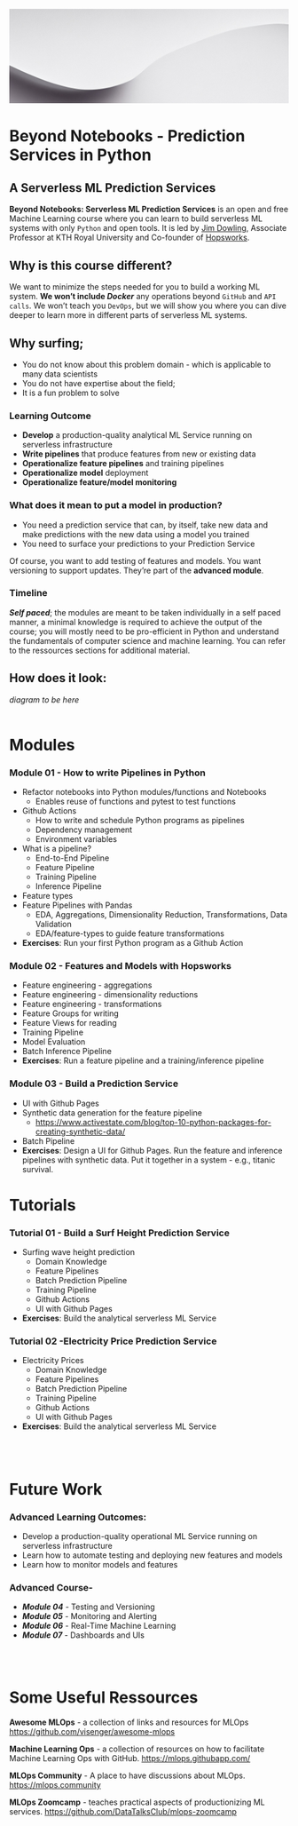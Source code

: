 
![readme header](/assets/visual_header.jpg)

# **Beyond Notebooks** - Prediction Services in Python

## **A Serverless ML Prediction Services**
**Beyond Notebooks: Serverless ML Prediction Services** is an open and free Machine Learning course where you can learn to build serverless ML systems with only `Python` and open tools. It is led by [Jim Dowling](https://www.kth.se/profile/jdowling), Associate Professor at KTH Royal University and Co-founder of [Hopsworks](https://hopsworks.ai).

## **Why is this course different?**
We want to minimize the steps needed for you to build a working ML system. **We won’t include _Docker_** any operations beyond  `GitHub` and `API calls`. We won’t teach you `DevOps`, but we will show you where you can dive deeper to learn more in different parts of serverless ML systems.

## **Why surfing;**
- You do not know about this problem domain - which is applicable to many data scientists
- You do not have expertise about the field; 
- It is a fun problem to solve

### **Learning Outcome**
- **Develop** a production-quality analytical ML Service running on serverless infrastructure
- **Write pipelines** that produce features from new or existing data
- **Operationalize feature pipelines** and training pipelines
- **Operationalize model** deployment
- **Operationalize feature/model monitoring**


### **What does it mean to put a model in production?**
- You need a prediction service that can, by itself, take new data and make predictions with the new data using a model you trained
- You need to surface your predictions to your Prediction Service

Of course, you want to add testing of features and models. You want versioning to support updates. They’re part of the __advanced module__. 


### **Timeline**
***Self paced***; the modules are meant to be taken individually in a self paced manner, a minimal knowledge is required to achieve the output of the course; you will mostly need to be pro-efficient in Python and understand the fundamentals of computer science and machine learning. You can refer to the ressources sections for additional material. 

## **How does it look:**
_diagram to be here_ 
</br>
</br>

# **Modules**
### **Module 01 - How to write Pipelines in Python**
- Refactor notebooks into Python modules/functions and Notebooks
  - Enables reuse of functions and pytest to test functions
- Github Actions
  - How to write and schedule Python programs as pipelines 
  - Dependency management
  - Environment variables
- What is a pipeline?
  - End-to-End Pipeline
  - Feature Pipeline
  - Training Pipeline
  - Inference Pipeline
- Feature types
- Feature Pipelines with Pandas
  - EDA, Aggregations, Dimensionality Reduction, Transformations, Data Validation
  - EDA/feature-types to guide feature transformations
- **Exercises**: Run your first Python program as a Github Action

### **Module 02 - Features and Models with Hopsworks**
- Feature engineering - aggregations
- Feature engineering - dimensionality reductions
- Feature engineering - transformations
- Feature Groups for writing
- Feature Views for reading
- Training Pipeline
- Model Evaluation
- Batch Inference Pipeline
- **Exercises**: Run a feature pipeline and a training/inference pipeline 

### **Module 03 - Build a Prediction Service**
- UI with Github Pages
- Synthetic data generation for the feature pipeline
  - https://www.activestate.com/blog/top-10-python-packages-for-creating-synthetic-data/ 
- Batch Pipeline
- **Exercises**: Design a UI for Github Pages. Run the feature and inference pipelines with synthetic data. Put it together in a system - e.g., titanic survival.

# **Tutorials**
### **Tutorial 01 - Build a Surf Height Prediction Service** 
- Surfing wave height prediction
  - Domain Knowledge
  - Feature Pipelines
  - Batch Prediction Pipeline
  - Training Pipeline
  - Github Actions
  - UI with Github Pages 
- **Exercises**: Build the analytical serverless ML Service

### **Tutorial 02 -Electricity Price Prediction Service**
- Electricity Prices
  - Domain Knowledge
  - Feature Pipelines
  - Batch Prediction Pipeline
  - Training Pipeline
  - Github Actions
  - UI with Github Pages 
- **Exercises**: Build the analytical serverless ML Service
</br>
</br>

# **Future Work**
### **Advanced Learning Outcomes:**
- Develop a production-quality operational ML Service  running on serverless infrastructure
- Learn how to automate testing and deploying new features and models
- Learn how to monitor models and features

### **Advanced Course-**
- ***Module 04*** - Testing and Versioning
- ***Module 05*** - Monitoring and Alerting
- ***Module 06*** - Real-Time Machine Learning
- ***Module 07*** - Dashboards and UIs

</br>
</br>

# **Some Useful Ressources**
**Awesome MLOps** - a collection of links and resources for MLOps
https://github.com/visenger/awesome-mlops

**Machine Learning Ops** - a collection of resources on how to facilitate Machine Learning Ops with GitHub.
https://mlops.githubapp.com/

**MLOps Community** - A place to have discussions about MLOps.
https://mlops.community

**MLOps Zoomcamp** - teaches practical aspects of productionizing ML services.
https://github.com/DataTalksClub/mlops-zoomcamp

